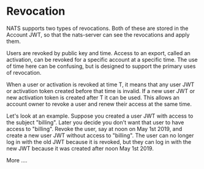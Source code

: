 # Revocation

NATS supports two types of revocations. Both of these are stored in the Account JWT, so that the nats-server can see the revocations and apply them.

Users are revoked by public key and time. Access to an export, called an activation, can be revoked for a specific account at a specific time. The use of time here can be confusing, but is designed to support the primary uses of revocation.

When a user or activation is revoked at time T, it means that any user JWT or activation token created before that time is invalid. If a new user JWT or new activation token is created after T it can be used. This allows an account owner to revoke a user and renew their access at the same time.

Let's look at an example. Suppose you created a user JWT with access to the subject "billing". Later you decide you don't want that user to have access to "billing". Revoke the user, say at noon on May 1st 2019, and create a new user JWT without access to "billing". The user can no longer log in with the old JWT because it is revoked, but they can log in with the new JWT because it was created after noon May 1st 2019.

More ....